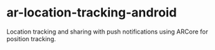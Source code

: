 # ar-location-tracking-android
Location tracking and sharing with push notifications using ARCore for position tracking.
